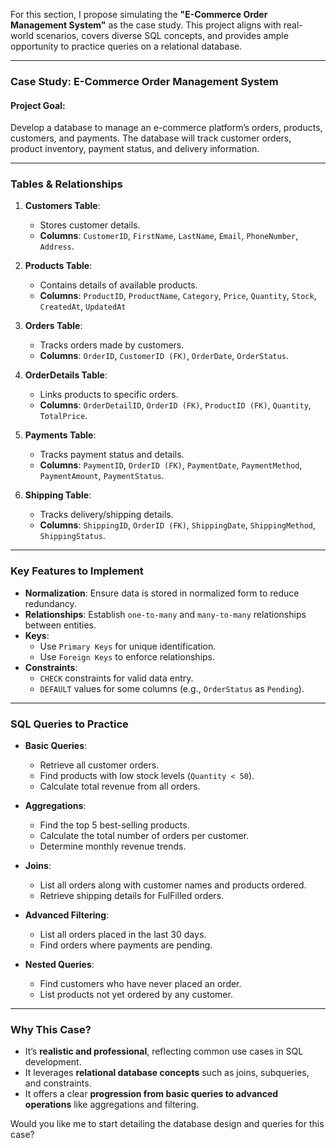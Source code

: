 For this section, I propose simulating the **"E-Commerce Order Management System"** as the case study. This project aligns with real-world scenarios, covers diverse SQL concepts, and provides ample opportunity to practice queries on a relational database.

---

### **Case Study: E-Commerce Order Management System**

#### **Project Goal:**

Develop a database to manage an e-commerce platform’s orders, products, customers, and payments. The database will track customer orders, product inventory, payment status, and delivery information.

---

### **Tables & Relationships**

1. **Customers Table**:

   - Stores customer details.
   - **Columns**: `CustomerID`, `FirstName`, `LastName`, `Email`, `PhoneNumber`, `Address`.

2. **Products Table**:

   - Contains details of available products.
   - **Columns**: `ProductID`, `ProductName`, `Category`, `Price`, `Quantity`, `Stock`, `CreatedAt`, `UpdatedAt`

3. **Orders Table**:

   - Tracks orders made by customers.
   - **Columns**: `OrderID`, `CustomerID (FK)`, `OrderDate`, `OrderStatus`.

4. **OrderDetails Table**:

   - Links products to specific orders.
   - **Columns**: `OrderDetailID`, `OrderID (FK)`, `ProductID (FK)`, `Quantity`, `TotalPrice`.

5. **Payments Table**:

   - Tracks payment status and details.
   - **Columns**: `PaymentID`, `OrderID (FK)`, `PaymentDate`, `PaymentMethod`, `PaymentAmount`, `PaymentStatus`.

6. **Shipping Table**:
   - Tracks delivery/shipping details.
   - **Columns**: `ShippingID`, `OrderID (FK)`, `ShippingDate`, `ShippingMethod`, `ShippingStatus`.

---

### **Key Features to Implement**

- **Normalization**: Ensure data is stored in normalized form to reduce redundancy.
- **Relationships**: Establish `one-to-many` and `many-to-many` relationships between entities.
- **Keys**:
  - Use `Primary Keys` for unique identification.
  - Use `Foreign Keys` to enforce relationships.
- **Constraints**:
  - `CHECK` constraints for valid data entry.
  - `DEFAULT` values for some columns (e.g., `OrderStatus` as `Pending`).

---

### **SQL Queries to Practice**

- **Basic Queries**:

  - Retrieve all customer orders.
  - Find products with low stock levels (`Quantity < 50`).
  - Calculate total revenue from all orders.

- **Aggregations**:

  - Find the top 5 best-selling products.
  - Calculate the total number of orders per customer.
  - Determine monthly revenue trends.

- **Joins**:

  - List all orders along with customer names and products ordered.
  - Retrieve shipping details for FulFilled orders.

- **Advanced Filtering**:

  - List all orders placed in the last 30 days.
  - Find orders where payments are pending.

- **Nested Queries**:
  - Find customers who have never placed an order.
  - List products not yet ordered by any customer.

---

### **Why This Case?**

- It’s **realistic and professional**, reflecting common use cases in SQL development.
- It leverages **relational database concepts** such as joins, subqueries, and constraints.
- It offers a clear **progression from basic queries to advanced operations** like aggregations and filtering.

Would you like me to start detailing the database design and queries for this case?
